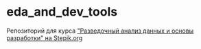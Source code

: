 # eda_and_dev_tools
Репозиторий для курса ["Разведочный анализ данных и основы разработки" на Stepik.org](https://stepik.org/course/177213/syllabus)
